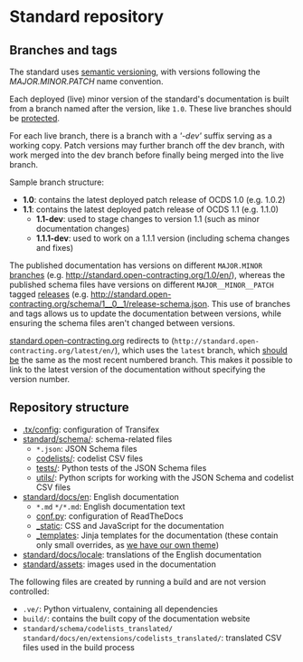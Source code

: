 # Standard repository

## Branches and tags

The standard uses [semantic versioning](http://semver.org/), with versions following the _MAJOR.MINOR.PATCH_ name convention.

Each deployed (live) minor version of the standard's documentation is built from a branch named after the version, like `1.0`. These live branches should be [protected](https://help.github.com/articles/about-protected-branches/).

For each live branch, there is a branch with a _'-dev'_ suffix serving as a working copy. Patch versions may further branch off the dev branch, with work merged into the dev branch before finally being merged into the live branch.

Sample branch structure:

* **1.0**: contains the latest deployed patch release of OCDS 1.0 (e.g. 1.0.2)
* **1.1**: contains the latest deployed patch release of OCDS 1.1 (e.g. 1.1.0)
  * **1.1-dev**: used to stage changes to version 1.1 (such as minor documentation changes)
  * **1.1.1-dev**: used to work on a 1.1.1 version (including schema changes and fixes)

The published documentation has versions on different `MAJOR.MINOR` [branches](https://github.com/open-contracting/standard/branches/all) (e.g. <http://standard.open-contracting.org/1.0/en/>), whereas the published schema files have versions on different `MAJOR__MINOR__PATCH` tagged [releases](https://github.com/open-contracting/standard/releases) (e.g. <http://standard.open-contracting.org/schema/1__0__1/release-schema.json>. This use of branches and tags allows us to update the documentation between versions, while ensuring the schema files aren't changed between versions.

[standard.open-contracting.org](http://standard.open-contracting.org/) redirects to (`http://standard.open-contracting.org/latest/en/`), which uses the `latest` branch, which [should be](deployment) the same as the most recent numbered branch. This makes it possible to link to the latest version of the documentation without specifying the version number.

## Repository structure

* [.tx/config](https://github.com/open-contracting/standard/blob/HEAD/.tx/config): configuration of Transifex
* [standard/schema/](https://github.com/open-contracting/standard/tree/HEAD/standard/schema): schema-related files
  * `*.json`: JSON Schema files
  * [codelists/](https://github.com/open-contracting/standard/tree/HEAD/standard/schema/codelists): codelist CSV files
  * [tests/](https://github.com/open-contracting/standard/tree/HEAD/standard/schema/tests): Python tests of the JSON Schema files
  * [utils/](https://github.com/open-contracting/standard/tree/HEAD/standard/schema/utils): Python scripts for working with the JSON Schema and codelist CSV files
* [standard/docs/en](https://github.com/open-contracting/standard/tree/HEAD/standard/docs/en): English documentation
  * `*.md` `*/*.md`: English documentation text
  * [conf.py](https://github.com/open-contracting/standard/blob/HEAD/standard/docs/en/conf.py): configuration of ReadTheDocs
  * [\_static](https://github.com/open-contracting/standard/tree/HEAD/standard/docs/en/_static): CSS and JavaScript for the documentation
  * [\_templates](https://github.com/open-contracting/standard/tree/HEAD/standard/docs/en/_templates): Jinja templates for the documentation (these contain only small overrides, as [we have our own theme](https://github.com/open-contracting/standard_theme))
* [standard/docs/locale](https://github.com/open-contracting/standard/tree/HEAD/standard/docs/locale): translations of the English documentation
* [standard/assets](https://github.com/open-contracting/standard/tree/HEAD/standard/assets): images used in the documentation

The following files are created by running a build and are not version controlled:

* `.ve/`: Python virtualenv, containing all dependencies
* `build/`: contains the built copy of the documentation website
* `standard/schema/codelists_translated/` `standard/docs/en/extensions/codelists_translated/`: translated CSV files used in the build process
